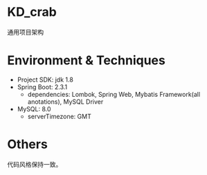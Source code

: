 # KD_crab
 通用项目架构

# Environment & Techniques

- Project SDK: jdk 1.8
- Spring Boot: 2.3.1
  - dependencies: Lombok, Spring Web, Mybatis Framework(all anotations), MySQL Driver
- MySQL: 8.0
  - serverTimezone: GMT

# Others

代码风格保持一致。